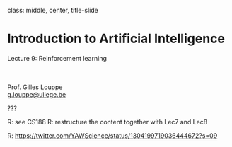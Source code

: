 class: middle, center, title-slide

# Introduction to Artificial Intelligence

Lecture 9: Reinforcement learning

<br><br>
Prof. Gilles Louppe<br>
[g.louppe@uliege.be](mailto:g.louppe@uliege.be)

???

R: see CS188
R: restructure the content together with Lec7 and Lec8

R: https://twitter.com/YAWScience/status/1304199719036444672?s=09